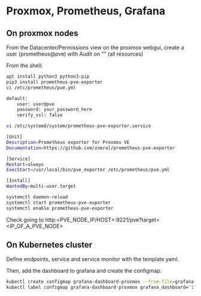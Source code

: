 # Proxmox, Prometheus, Grafana

## On proxmox nodes

From the Datacenter/Permissions view on the proxmox webgui, create a user (prometheus@pve) with Audit on "\" (all resources)

From the shell:

```bash
apt install python3 python3-pip
pip3 install prometheus-pve-exporter
vi /etc/prometheus/pve.yml
```

```bash
default:
    user: user@pve
    password: your_password_here
    verify_ssl: false
```

```bash
vi /etc/systemd/system/prometheus-pve-exporter.service
```

```bash
[Unit]
Description=Prometheus exporter for Proxmox VE
Documentation=https://github.com/znerol/prometheus-pve-exporter

[Service]
Restart=always
ExecStart=/usr/local/bin/pve_exporter /etc/prometheus/pve.yml

[Install]
WantedBy=multi-user.target
```

```bash
systemctl daemon-reload
systemctl start prometheus-pve-exporter
systemctl enable prometheus-pve-exporter
```

Check going to http:<PVE_NODE_IP/HOST>:9221/pve?target=<IP_OF_A_PVE_NODE>

## On  Kubernetes cluster

Define endpoints, service and service monitor with the template yaml.

Then, add the dashboard to grafana and create the configmap.

```bash
kubectl create configmap grafana-dashboard-proxmox --from-file=grafana-proxmox.json
kubectl label configmap grafana-dashboard-proxmox grafana_dashboard="1"
```
